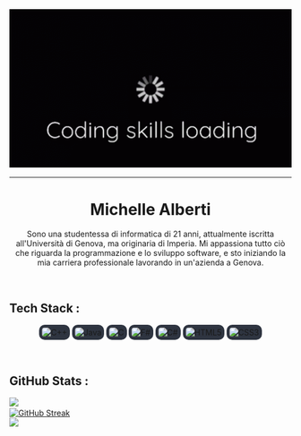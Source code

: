 <div align="center">
    <img src="assets/coding.gif" width=800>
    <hr>
    <h1 align="center">Michelle Alberti</h1> 
    <p align="center">Sono una studentessa di informatica di 21 anni, attualmente iscritta all'Università di Genova, ma originaria di Imperia. Mi appassiona tutto ciò che riguarda la programmazione e lo sviluppo software, e sto iniziando la mia carriera professionale lavorando in un'azienda a Genova.</p>
</div>
<br>

## Tech Stack :

<p align="center">
  <img src="https://cdn.jsdelivr.net/gh/devicons/devicon@latest/icons/cplusplus/cplusplus-original.svg" alt="C++" height="40" width="40" style="background-color:#2E3440; border-radius:10px; padding:5px;"/>
  <img src="https://cdn.jsdelivr.net/gh/devicons/devicon@latest/icons/java/java-original.svg" alt="Java" height="40" width="40" style="background-color:#2E3440; border-radius:10px; padding:5px;"/>
  <img src="https://cdn.jsdelivr.net/gh/devicons/devicon@latest/icons/c/c-original.svg" alt="C" height="40" width="40" style="background-color:#2E3440; border-radius:10px; padding:5px;"/>
  <img src="https://cdn.jsdelivr.net/gh/devicons/devicon@latest/icons/fsharp/fsharp-original.svg" alt="F#" height="40" width="40" style="background-color:#2E3440; border-radius:10px; padding:5px;"/>
  <img src="https://cdn.jsdelivr.net/gh/devicons/devicon@latest/icons/csharp/csharp-original.svg" alt="C#" height="40" width="40" style="background-color:#2E3440; border-radius:10px; padding:5px;"/>
  <img src="https://cdn.jsdelivr.net/gh/devicons/devicon@latest/icons/html5/html5-original.svg" alt="HTML5" height="40" width="40" style="background-color:#2E3440; border-radius:10px; padding:5px;"/>
  <img src="https://cdn.jsdelivr.net/gh/devicons/devicon@latest/icons/css3/css3-original.svg" alt="CSS3" height="40" width="40" style="background-color:#2E3440; border-radius:10px; padding:5px;"/>
</p>
<br>

## GitHub Stats :

![](https://github-readme-stats.vercel.app/api?username=AlbyMiscy&theme=dark&hide_border=true&include_all_commits=false&count_private=false)<br/>
[![GitHub Streak](https://github-readme-streak-stats.herokuapp.com?user=AlbyMiscy/Uni&theme=dark&date_format=n%2Fj%5B%2FY%5D&mode=weekly)](https://git.io/streak-stats)<br>
![](https://github-readme-stats.vercel.app/api/top-langs/?username=AlbyMiscy&theme=dark&hide_border=true&include_all_commits=false&count_private=false&layout=compact)
